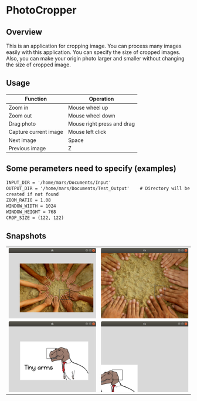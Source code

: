 # PhotoCropper
## Overview
This is an application for cropping image. You can process many images easily with this application. You can specify the size of cropped images. Also, you can make your origin photo larger and smaller without changing the size of cropped image.
## Usage
|Function|Operation|
|---|---|
|Zoom in|Mouse wheel up|
|Zoom out|Mouse wheel down|
|Drag photo|Mouse right press and drag|
|Capture current image|Mouse left click|
|Next image|Space|
|Previous image|Z|
## Some perameters need to specify (examples)
~~~~
INPUT_DIR = '/home/mars/Documents/Input'
OUTPUT_DIR = '/home/mars/Documents/Test_Output'    # Directory will be created if not found
ZOOM_RATIO = 1.08
WINDOW_WIDTH = 1024
WINDOW_HEIGHT = 768
CROP_SIZE = (122, 122)
~~~~
## Snapshots
|   |   |
|---|---|
|![Snapshot 1](/snapshots/Screenshot_1.png)|![Snapshot 2](/snapshots/Screenshot_2.png)|
|![Snapshot 3](/snapshots/Screenshot_3.png)|![Snapshot 4](/snapshots/Screenshot_4.png)|

